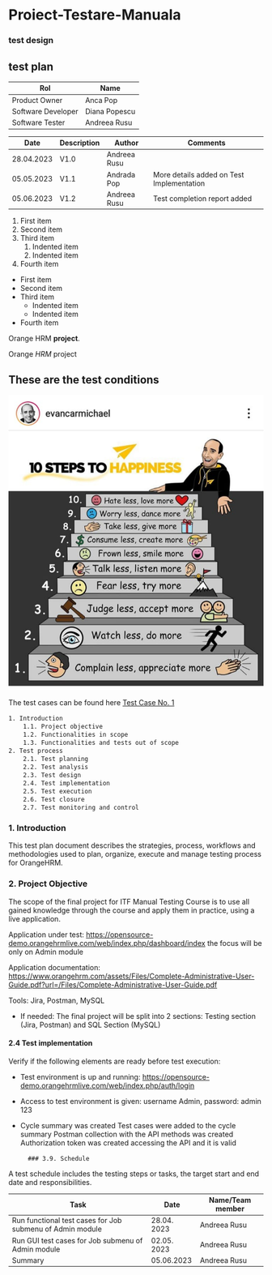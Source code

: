 # Proiect-Testare-Manuala
### test design
<h2>test plan </h2>

| Rol  | Name |
|---|---|
| Product Owner | Anca Pop |
| Software Developer | Diana Popescu |
| Software Tester | Andreea Rusu |

| Date  | Description | Author  | Comments |
|---|---|---|---|
| 28.04.2023 | V1.0 | Andreea Rusu  |   |
| 05.05.2023 | V1.1 | Andrada Pop  | More details added on Test Implementation |
| 05.06.2023 | V1.2 | Andreea Rusu  | Test completion report added |

1. First item
2. Second item
3. Third item
    1. Indented item
    2. Indented item
4. Fourth item 

- First item
- Second item
- Third item
    - Indented item
    - Indented item
- Fourth item 

Orange HRM **project**.

Orange *HRM* project

## These are the test conditions

![Test conditions](https://github.com/andioniciuc/Proiect-Testare-Manuala/blob/main/271995698_143580008090271_4756762964896555660_n.jpg)

The test cases can be found here [Test Case No. 1](https://github.com/andioniciuc/Proiect-Testare-Manuala/blob/main/Regina%20Maria_Cum%20te%20poti%20proteja%20de%20canicula.pdf)


    1. Introduction
        1.1. Project objective
        1.2. Functionalities in scope
        1.3. Functionalities and tests out of scope
    2. Test process
        2.1. Test planning
        2.2. Test analysis
        2.3. Test design
        2.4. Test implementation
        2.5. Test execution
        2.6. Test closure
        2.7. Test monitoring and control


### 1. Introduction
This test plan document describes the strategies, process, workflows and methodologies used to plan, organize, execute and manage testing process for OrangeHRM.

### 2. Project Objective
The scope of the final project for ITF Manual Testing Course is to use all gained knowledge through the course and apply them in practice, using a live application. 

Application under test: https://opensource-demo.orangehrmlive.com/web/index.php/dashboard/index the focus will be only on Admin module

Application documentation: https://www.orangehrm.com/assets/Files/Complete-Administrative-User-Guide.pdf?url=/Files/Complete-Administrative-User-Guide.pdf 

Tools: Jira, Postman, MySQL 

* If needed: The final project will be split into 2 sections: Testing section (Jira, Postman) and SQL Section (MySQL)


#### 2.4 Test implementation
Verify if the following elements are ready before test execution:
* Test environment is up and running: https://opensource-demo.orangehrmlive.com/web/index.php/auth/login 
- Access to test environment is given: username Admin, password: admin 123
+ Cycle summary was created 
Test cases were added to the cycle summary 
Postman collection with the API methods was created 
Authorization token was created accessing the API and it is valid 


        ### 3.9. Schedule
A test schedule includes the testing steps or tasks, the target start and end date and responsibilities. 


| Task  | Date | Name/Team member  | 
|---|---|---|
| Run functional test cases for Job submenu of Admin module | 28.04. 2023 | Andreea Rusu  |   
| Run GUI test cases for Job submenu of Admin module | 02.05. 2023 | Andreea Rusu  | 
| Summary | 05.06.2023 | Andreea Rusu  | 

